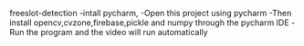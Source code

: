 freeslot-detection
 -intall pycharm,
 -Open this project using pycharm 
 -Then install opencv,cvzone,firebase,pickle and numpy through the pycharm IDE
 -Run the program and the video will run automatically
